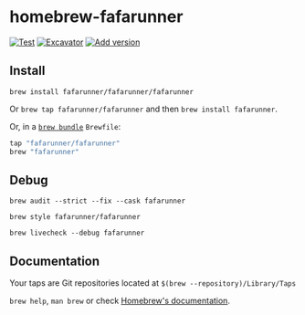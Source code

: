 # homebrew-fafarunner

[![Test](https://github.com/fafarunner/homebrew-fafarunner/actions/workflows/test.yml/badge.svg?branch=main)](https://github.com/fafarunner/homebrew-fafarunner/actions/workflows/test.yml)
[![Excavator](https://github.com/fafarunner/homebrew-fafarunner/actions/workflows/excavator.yml/badge.svg)](https://github.com/fafarunner/homebrew-fafarunner/actions/workflows/excavator.yml)
[![Add version](https://github.com/fafarunner/homebrew-fafarunner/actions/workflows/version.yml/badge.svg)](https://github.com/fafarunner/homebrew-fafarunner/actions/workflows/version.yml)

## Install

`brew install fafarunner/fafarunner/fafarunner`

Or `brew tap fafarunner/fafarunner` and then `brew install fafarunner`.

Or, in a [`brew bundle`](https://github.com/Homebrew/homebrew-bundle) `Brewfile`:

```ruby
tap "fafarunner/fafarunner"
brew "fafarunner"
```

## Debug

`brew audit --strict --fix --cask fafarunner`

`brew style fafarunner/fafarunner`

`brew livecheck --debug fafarunner`

## Documentation

Your taps are Git repositories located at `$(brew --repository)/Library/Taps`

`brew help`, `man brew` or check [Homebrew's documentation](https://docs.brew.sh).
